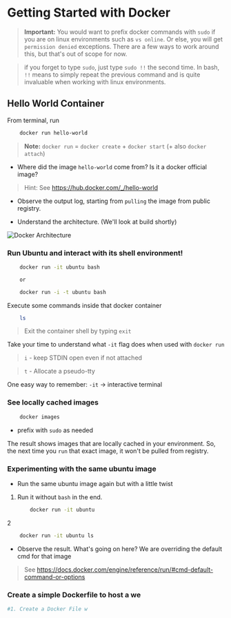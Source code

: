 # Getting Started with Docker

>**Important:** You would want to prefix docker commands with `sudo` if you are on linux environments such as `vs online`. Or else, you will get `permission denied` exceptions. There are a few ways to work around this, but that's out of scope for now.

> if you forget to type `sudo`, just type `sudo !!` the second time. In bash, `!!` means to simply repeat the previous command and is quite invaluable when working with linux environments. 

## Hello World Container

From terminal, run

```bash 
    docker run hello-world
```

> **Note:** `docker run` = `docker create` + `docker start` (+ also `docker attach`)

* Where did the image `hello-world` come from? Is it a docker official image?

>  Hint: See https://hub.docker.com/_/hello-world 

* Observe the output log, starting from `pulling` the image from public registry.

* Understand the architecture. (We'll look at build shortly)

![Docker Architecture](../assets/docker_architecture.svg)

### Run Ubuntu and interact with its shell environment!

```bash
    docker run -it ubuntu bash

    or 

    docker run -i -t ubuntu bash
```

Execute some commands inside that docker container

```bash 
    ls
```

> Exit the container shell by typing `exit`

Take your time to understand what `-it` flag does when used with `docker run`

>`i` - keep STDIN open even if not attached

>`t` - Allocate a pseudo-tty

One easy way to remember: `-it` -> interactive terminal

### See locally cached images

```bash
    docker images 
```
*   prefix with `sudo` as needed

The result shows images that are locally cached in your environment. So, the next time you `run` that exact image, it won't be pulled from registry.

### Experimenting with the same ubuntu image

* Run the same ubuntu image again but with a little twist

1. Run it without `bash` in the end.
    ```bash
        docker run -it ubuntu
    ```
2

```bash
    docker run -it ubuntu ls    
```

* Observe the result. What's going on here? We are overriding the default cmd for that image

> See https://docs.docker.com/engine/reference/run/#cmd-default-command-or-options

### Create a simple Dockerfile to host a we

```bash
#1. Create a Docker File w
```